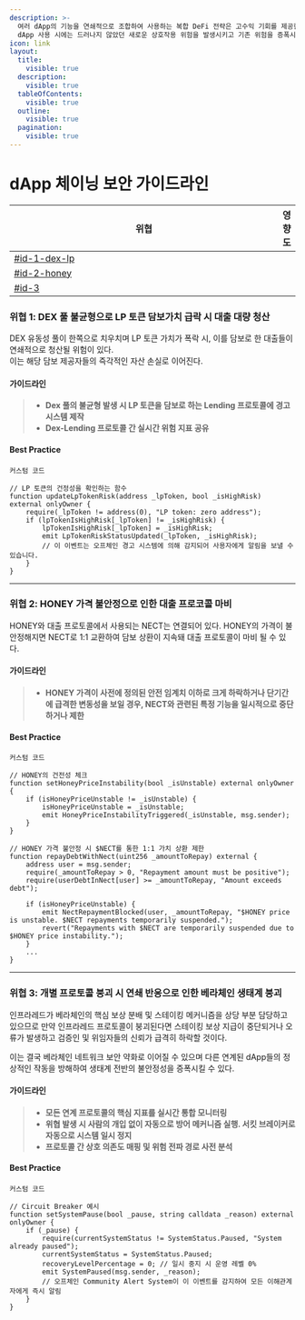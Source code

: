 ```yaml
---
description: >-
  여러 dApp의 기능을 연쇄적으로 조합하여 사용하는 복합 DeFi 전략은 고수익 기회를 제공한다.  하지만 이러한 dApp 체이닝은 개별
  dApp 사용 시에는 드러나지 않았던 새로운 상호작용 위험을 발생시키고 기존 위험을 증폭시킬 수 있다.
icon: link
layout:
  title:
    visible: true
  description:
    visible: true
  tableOfContents:
    visible: true
  outline:
    visible: true
  pagination:
    visible: true
---
```


# dApp 체이닝 보안 가이드라인

<table><thead><tr><th width="616.01953125">위협</th><th align="center">영향도</th></tr></thead><tbody><tr><td><a data-mention href="chaining.md#id-1-dex-lp">#id-1-dex-lp</a></td><td align="center"></td></tr><tr><td><a data-mention href="chaining.md#id-2-honey">#id-2-honey</a></td><td align="center"></td></tr><tr><td><a data-mention href="chaining.md#id-3">#id-3</a></td><td align="center"></td></tr></tbody></table>

### 위협 1: DEX 풀 불균형으로 LP 토큰 담보가치 급락 시 대출 대량 청산

DEX 유동성 풀이 한쪽으로 치우치며 LP 토큰 가치가 폭락 시, 이를 담보로 한 대출들이 연쇄적으로 청산될 위험이 있다.\
이는 해당 담보 제공자들의 즉각적인 자산 손실로 이어진다.

#### 가이드라인

> * **Dex 풀의 불균형 발생 시 LP 토큰을 담보로 하는  Lending 프로토콜에 경고 시스템 제작**
> * **Dex-Lending 프로토콜 간 실시간 위험 지표 공유**

#### Best Practice&#x20;

`커스텀 코드`

```solidity
// LP 토큰의 건정성을 확인하는 함수
function updateLpTokenRisk(address _lpToken, bool _isHighRisk) external onlyOwner {
    require(_lpToken != address(0), "LP token: zero address"); 
    if (lpTokenIsHighRisk[_lpToken] != _isHighRisk) {
        lpTokenIsHighRisk[_lpToken] = _isHighRisk;
        emit LpTokenRiskStatusUpdated(_lpToken, _isHighRisk);
        // 이 이벤트는 오프체인 경고 시스템에 의해 감지되어 사용자에게 알림을 보낼 수 있습니다.
    }
}
```

***

### 위협 2: HONEY 가격 불안정으로 인한 대출 프로코콜 마비

HONEY와 대출 프로토콜에서 사용되는 NECT는 연결되어 있다. HONEY의 가격이 불안정해지면 NECT로 1:1 교환하여 담보 상환이 지속돼 대출 프로토콜이 마비 될 수 있다.

#### 가이드라인

> * **HONEY 가격이 사전에 정의된 안전 임계치 이하로 크게 하락하거나 단기간에 급격한 변동성을 보일 경우, NECT와 관련된 특정 기능을 일시적으로 중단하거나 제한**

#### Best Practice

`커스텀 코드`

```solidity
// HONEY의 건전성 체크
function setHoneyPriceInstability(bool _isUnstable) external onlyOwner {
    if (isHoneyPriceUnstable != _isUnstable) {
        isHoneyPriceUnstable = _isUnstable;
        emit HoneyPriceInstabilityTriggered(_isUnstable, msg.sender);
    }
}

// HONEY 가격 불안정 시 $NECT를 통한 1:1 가치 상환 제한
function repayDebtWithNect(uint256 _amountToRepay) external {
    address user = msg.sender;
    require(_amountToRepay > 0, "Repayment amount must be positive");
    require(userDebtInNect[user] >= _amountToRepay, "Amount exceeds debt");

    if (isHoneyPriceUnstable) {
        emit NectRepaymentBlocked(user, _amountToRepay, "$HONEY price is unstable. $NECT repayments temporarily suspended.");
        revert("Repayments with $NECT are temporarily suspended due to $HONEY price instability.");
    }
    ...
}
```

***

### 위협 3: 개별 프로토콜 붕괴 시 연쇄 반응으로 인한 베라체인 생태계 붕괴

인프라레드가 베라체인의 핵심 보상 분배 및 스테이킹 메커니즘을 상당 부분 담당하고 있으므로 만약 인프라레드 프로토콜이 붕괴된다면 스테이킹 보상 지급이 중단되거나 오류가 발생하고 검증인 및 위임자들의 신뢰가 급격히 하락할 것이다.

&#x20;이는 결국 베라체인 네트워크 보안 약화로 이어질 수 있으며 다른 연계된 dApp들의 정상적인 작동을 방해하여 생태계 전반의 불안정성을 증폭시킬 수 있다.

#### 가이드라인

> * **모든 연계 프로토콜의 핵심 지표를 실시간 통합 모니터링**
> * **위협 발생 시 사람의 개입 없이 자동으로 방어 메커니즘 실행. 서킷 브레이커로 자동으로 시스템 일시 정지**
> * **프로토콜 간 상호 의존도 매핑 및 위험 전파 경로 사전 분석**

#### Best Practice

`커스텀 코드`

```solidity
// Circuit Breaker 예시
function setSystemPause(bool _pause, string calldata _reason) external onlyOwner {
    if (_pause) {
        require(currentSystemStatus != SystemStatus.Paused, "System already paused");
        currentSystemStatus = SystemStatus.Paused;
        recoveryLevelPercentage = 0; // 일시 중지 시 운영 레벨 0%
        emit SystemPaused(msg.sender, _reason);
        // 오프체인 Community Alert System이 이 이벤트를 감지하여 모든 이해관계자에게 즉시 알림
    }
}
```
